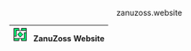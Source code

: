 <p align="center">zanuzoss.website</p>

| <kbd><img src="Media/logo.png" margin-top="20px" width="25px"></kbd>&nbsp;&nbsp;&nbsp;ZanuZoss Website |
|--------------------------------------------------------------------------------------------|
